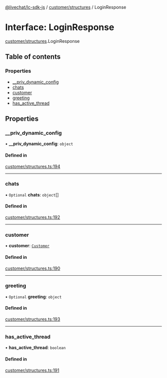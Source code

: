 [@livechat/lc-sdk-js](../README.md) / [customer/structures](../modules/customer_structures.md) / LoginResponse

# Interface: LoginResponse

[customer/structures](../modules/customer_structures.md).LoginResponse

## Table of contents

### Properties

- [\_\_priv\_dynamic\_config](customer_structures.LoginResponse.md#__priv_dynamic_config)
- [chats](customer_structures.LoginResponse.md#chats)
- [customer](customer_structures.LoginResponse.md#customer)
- [greeting](customer_structures.LoginResponse.md#greeting)
- [has\_active\_thread](customer_structures.LoginResponse.md#has_active_thread)

## Properties

### \_\_priv\_dynamic\_config

• **\_\_priv\_dynamic\_config**: `object`

#### Defined in

[customer/structures.ts:194](https://github.com/livechat/lc-sdk-js/blob/11cc290/src/customer/structures.ts#L194)

___

### chats

• `Optional` **chats**: `object`[]

#### Defined in

[customer/structures.ts:192](https://github.com/livechat/lc-sdk-js/blob/11cc290/src/customer/structures.ts#L192)

___

### customer

• **customer**: [`Customer`](customer_structures.Customer.md)

#### Defined in

[customer/structures.ts:190](https://github.com/livechat/lc-sdk-js/blob/11cc290/src/customer/structures.ts#L190)

___

### greeting

• `Optional` **greeting**: `object`

#### Defined in

[customer/structures.ts:193](https://github.com/livechat/lc-sdk-js/blob/11cc290/src/customer/structures.ts#L193)

___

### has\_active\_thread

• **has\_active\_thread**: `boolean`

#### Defined in

[customer/structures.ts:191](https://github.com/livechat/lc-sdk-js/blob/11cc290/src/customer/structures.ts#L191)
